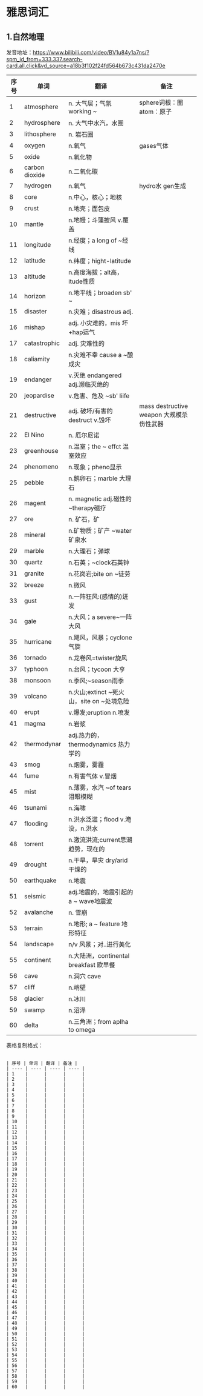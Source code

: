 # 雅思词汇

## 1.自然地理

发音地址：https://www.bilibili.com/video/BV1u84y1a7ns/?spm_id_from=333.337.search-card.all.click&vd_source=a18b3f102f24fd564b673c431da2470e







| 序号 | 单词           | 翻译                                      | 备注                                     |
| ---- | -------------- | ----------------------------------------- | ---------------------------------------- |
| 1    | atmosphere     | n. 大气层；气氛 working ~                 | sphere词根：圈  atom：原子               |
| 2    | hydrosphere    | n. 大气中水汽，水圈                       |                                          |
| 3    | lithosphere    | n. 岩石圈                                 |                                          |
| 4    | oxygen         | n.氧气                                    | gases气体                                |
| 5    | oxide          | n.氧化物                                  |                                          |
| 6    | carbon dioxide | n.二氧化碳                                |                                          |
| 7    | hydrogen       | n.氧气                                    | hydro水 gen生成                          |
| 8    | core           | n.中心，核心；地核                        |                                          |
| 9    | crust          | n.地壳；面包皮                            |                                          |
| 10   | mantle         | n.地幔；斗篷披风 v.覆盖                   |                                          |
| 11   | longitude      | n.经度；a long of ~经线                   |                                          |
| 12   | latitude       | n.纬度；hight-latitude                    |                                          |
| 13   | altitude       | n.高度海拔；alt高，itude性质              |                                          |
| 14   | horizon        | n.地平线；broaden sb' ~                   |                                          |
| 15   | disaster       | n.灾难；disastrous adj.                   |                                          |
| 16   | mishap         | adj. 小灾难的，mis 坏+hap运气             |                                          |
| 17   | catastrophic   | adj. 灾难性的                             |                                          |
| 18   | caliamity      | n.灾难不幸 cause a ~酿成灾                |                                          |
| 19   | endanger       | v.灭绝 endangered adj.濒临灭绝的          |                                          |
| 20   | jeopardise     | v.危害、危及 ~sb' liife                   |                                          |
| 21   | destructive    | adj. 破坏/有害的  destruct v.毁坏         | mass destructive weapon 大规模杀伤性武器 |
| 22   | El Nino        | n. 厄尔尼诺                               |                                          |
| 23   | greenhouse     | n.温室；the ~ effct 温室效应              |                                          |
| 24   | phenomeno      | n.现象；pheno显示                         |                                          |
| 25   | pebble         | n.鹅卵石；marble 大理石                   |                                          |
| 26   | magent         | n.  magnetic adj.磁性的  ~therapy磁疗     |                                          |
| 27   | ore            | n. 矿石，矿                               |                                          |
| 28   | mineral        | n.矿物质；矿产  ~water矿泉水              |                                          |
| 29   | marble         | n.大理石；弹球                            |                                          |
| 30   | quartz         | n.石英；~clock石英钟                      |                                          |
| 31   | granite        | n.花岗岩;bite on ~徒劳                    |                                          |
| 32   | breeze         | n.微风                                    |                                          |
| 33   | gust           | n.一阵狂风:(感情的)迸发                   |                                          |
| 34   | gale           | n.大风；a severe~一阵大风                 |                                          |
| 35   | hurricane      | n.飓风，风暴；cyclone气旋                 |                                          |
| 36   | tornado        | n.龙卷风=twister旋风                      |                                          |
| 37   | typhoon        | n.台风；tycoon 大亨                       |                                          |
| 38   | monsoon        | n.季风;~season雨季                        |                                          |
| 39   | volcano        | n.火山;extinct ~死火山，site on ~处境危险 |                                          |
| 40   | erupt          | v.爆发;eruption n.喷发                    |                                          |
| 41   | magma          | n.岩浆                                    |                                          |
| 42   | thermodynar    | adj.热力的，thermodynamics 热力学的       |                                          |
| 43   | smog           | n.烟雾，雾霾                              |                                          |
| 44   | fume           | n.有害气体 v.冒烟                         |                                          |
| 45   | mist           | n.薄雾，水汽 ~of tears 泪眼模糊           |                                          |
| 46   | tsunami        | n.海啸                                    |                                          |
| 47   | flooding       | n.洪水泛滥；flood v.淹没，n.洪水          |                                          |
| 48   | torrent        | n.激流洪流;current思潮趋势，现在的        |                                          |
| 49   | drought        | n.干旱，旱灾 dry/arid 干燥的              |                                          |
| 50   | earthquake     | n.地震                                    |                                          |
| 51   | seismic        | adj.地震的，地震引起的 a ~ wave地震波     |                                          |
| 52   | avalanche      | n. 雪崩                                   |                                          |
| 53   | terrain        | n.地形; a ~ feature 地形特征              |                                          |
| 54   | landscape      | n/v 风景；对..进行美化                    |                                          |
| 55   | continent      | n.大陆洲，continental breakfast 欧早餐    |                                          |
| 56   | cave           | n.洞穴 cave                               |                                          |
| 57   | cliff          | n.峭壁                                    |                                          |
| 58   | glacier        | n.冰川                                    |                                          |
| 59   | swamp          | n.沼泽                                    |                                          |
| 60   | delta          | n.三角洲；from aplha to omega             |                                          |

表格复制格式：

``` 

| 序号 | 单词 | 翻译 | 备注 |
| ---- | ---- | ---- | ---- |
| 1    |      |      |      |
| 2    |      |      |      |
| 3    |      |      |      |
| 4    |      |      |      |
| 5    |      |      |      |
| 6    |      |      |      |
| 7    |      |      |      |
| 8    |      |      |      |
| 9    |      |      |      |
| 10   |      |      |      |
| 11   |      |      |      |
| 12   |      |      |      |
| 13   |      |      |      |
| 14   |      |      |      |
| 15   |      |      |      |
| 16   |      |      |      |
| 17   |      |      |      |
| 18   |      |      |      |
| 19   |      |      |      |
| 20   |      |      |      |
| 21   |      |      |      |
| 22   |      |      |      |
| 23   |      |      |      |
| 24   |      |      |      |
| 25   |      |      |      |
| 26   |      |      |      |
| 27   |      |      |      |
| 28   |      |      |      |
| 29   |      |      |      |
| 30   |      |      |      |
| 31   |      |      |      |
| 32   |      |      |      |
| 33   |      |      |      |
| 34   |      |      |      |
| 35   |      |      |      |
| 36   |      |      |      |
| 37   |      |      |      |
| 38   |      |      |      |
| 39   |      |      |      |
| 40   |      |      |      |
| 41   |      |      |      |
| 42   |      |      |      |
| 43   |      |      |      |
| 44   |      |      |      |
| 45   |      |      |      |
| 46   |      |      |      |
| 47   |      |      |      |
| 48   |      |      |      |
| 49   |      |      |      |
| 50   |      |      |      |
| 51   |      |      |      |
| 52   |      |      |      |
| 53   |      |      |      |
| 54   |      |      |      |
| 55   |      |      |      |
| 56   |      |      |      |
| 57   |      |      |      |
| 58   |      |      |      |
| 59   |      |      |      |
| 60   |      |      |      |
```

